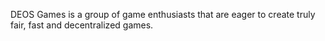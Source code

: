 DEOS Games is a group of game enthusiasts that are eager to create truly fair, fast and decentralized games.
